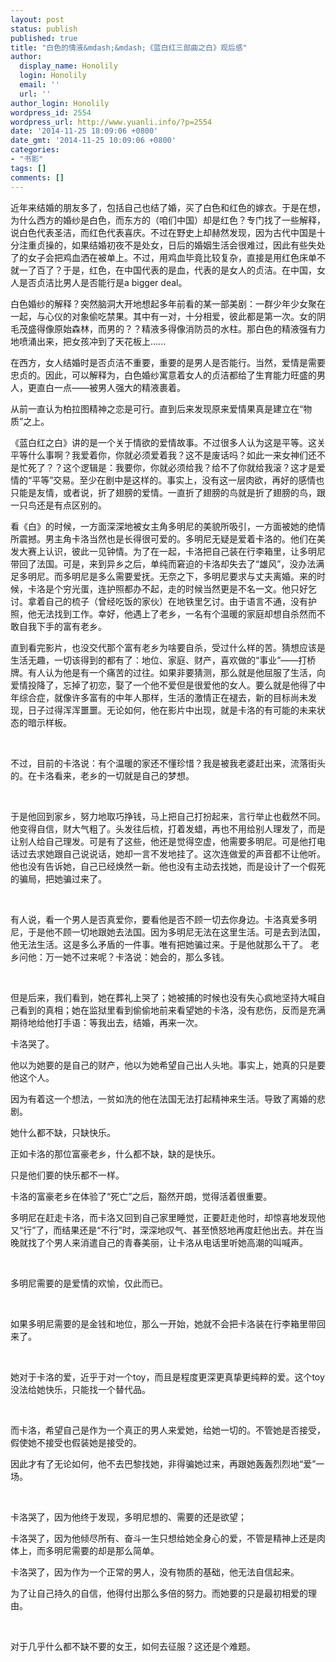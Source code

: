```yaml
---
layout: post
status: publish
published: true
title: "白色的情液&mdash;&mdash;《蓝白红三部曲之白》观后感"
author:
  display_name: Honolily
  login: Honolily
  email: ''
  url: ''
author_login: Honolily
wordpress_id: 2554
wordpress_url: http://www.yuanli.info/?p=2554
date: '2014-11-25 18:09:06 +0800'
date_gmt: '2014-11-25 10:09:06 +0800'
categories:
- "书影"
tags: []
comments: []
---
```

<p>近年来结婚的朋友多了，包括自己也结了婚，买了白色和红色的嫁衣。于是在想，为什么西方的婚纱是白色，而东方的（咱们中国）却是红色？专门找了一些解释，说白色代表圣洁，而红色代表喜庆。不过在野史上却赫然发现，因为古代中国是十分注重贞操的，如果结婚初夜不是处女，日后的婚姻生活会很难过，因此有些失处了的女子会把鸡血洒在被单上。不过，用鸡血毕竟比较复杂，直接是用红色床单不就一了百了？于是，红色，在中国代表的是血，代表的是女人的贞洁。在中国，女人是否贞洁比男人是否能行是a bigger deal。</p>
<p>白色婚纱的解释？突然脑洞大开地想起多年前看的某一部美剧：一群少年少女聚在一起，与心仪的对象偷吃禁果。其中有一对，十分相爱，彼此都是第一次。女的阴毛茂盛得像原始森林，而男的？？精液多得像消防员的水柱。那白色的精液强有力地喷涌出来，把女孩冲到了天花板上......</p>
<p>在西方，女人结婚时是否贞洁不重要，重要的是男人是否能行。当然，爱情是需要忠贞的。因此，可以解释为，白色婚纱寓意着女人的贞洁都给了生育能力旺盛的男人，更直白一点&mdash;&mdash;被男人强大的精液裹着。</p>
<p>从前一直认为柏拉图精神之恋是可行。直到后来发现原来爱情果真是建立在&ldquo;物质&rdquo;之上。</p>
<p>《蓝白红之白》讲的是一个关于情欲的爱情故事。不过很多人认为这是平等。这关平等什么事啊？我爱着你，你就必须爱着我？这不是废话吗？如此一来女神们还不是忙死了？？这个逻辑是：我要你，你就必须给我？给不了你就给我滚？这才是爱情的&ldquo;平等&rdquo;交易。至少在剧中是这样的。事实上，没有这一层肉欲，再好的感情也只能是友情，或者说，折了翅膀的爱情。一直折了翅膀的鸟就是折了翅膀的鸟，跟一只鸟还是有点区别的。</p>
<p>看《白》的时候，一方面深深地被女主角多明尼的美貌所吸引，一方面被她的绝情所震撼。男主角卡洛当然也是长得很可爱的。多明尼无疑是爱着卡洛的。他们在美发大赛上认识，彼此一见钟情。为了在一起，卡洛把自己装在行李箱里，让多明尼带回了法国。可是，来到异乡之后，单纯而窘迫的卡洛却失去了&ldquo;雄风&rdquo;，没办法满足多明尼。而多明尼是多么需要爱抚。无奈之下，多明尼要求与丈夫离婚。来的时候，卡洛是个穷光蛋，连护照都办不起，走的时候当然更是不名一文。他只好乞讨。拿着自己的梳子（曾经吃饭的家伙）在地铁里乞讨。由于语言不通，没有护照，他无法找到工作。幸好，他遇上了老乡，一名有个温暖的家庭却想自杀然而不敢自我下手的富有老乡。</p>
<p>直到看完影片，也没交代那个富有老乡为啥要自杀，受过什么样的苦。猜想应该是生活无趣，一切该得到的都有了：地位、家庭、财产，喜欢做的&ldquo;事业&rdquo;&mdash;&mdash;打桥牌。有人认为他是有一个痛苦的过往。如果非要猜测，那么就是他屈服了生活，向爱情投降了，忘掉了初恋，娶了一个他不爱但是很爱他的女人。要么就是他得了中年综合症，就像许多富有的中年人那样，生活的激情正在褪去，新的目标尚未发现，日子过得浑浑噩噩。无论如何，他在影片中出现，就是卡洛的有可能的未来状态的暗示样板。</p>
<p>&nbsp;</p>
<p>不过，目前的卡洛说：有个温暖的家还不懂珍惜？我是被我老婆赶出来，流落街头的。在卡洛看来，老乡的一切就是自己的梦想。</p>
<p>&nbsp;</p>
<p>于是他回到家乡，努力地取巧挣钱，马上把自己打扮起来，言行举止也截然不同。 他变得自信，财大气粗了。头发往后梳，打着发蜡，再也不用给别人理发了，而是让别人给自己理发。可是有了这些，他还是觉得空虚，他需要多明尼。可是他打电话过去求她跟自己说说话，她却一言不发地挂了。这次连做爱的声音都不让他听。他也没有告诉她，自己已经焕然一新。他也没有主动去找她，而是设计了一个假死的骗局，把她骗过来了。</p>
<p>&nbsp;</p>
<p>有人说，看一个男人是否真爱你，要看他是否不顾一切去你身边。卡洛真爱多明尼，于是他不顾一切地跟她去法国。因为多明尼无法在这里生活。可是去到法国，他无法生活。这是多么矛盾的一件事。唯有把她骗过来。于是他就那么干了。 老乡问他：万一她不过来呢？卡洛说：她会的，那么多钱。</p>
<p>&nbsp;</p>
<p>但是后来，我们看到，她在葬礼上哭了；她被捕的时候也没有失心疯地坚持大喊自己看到的真相；她在监狱里看到偷偷地前来看望她的卡洛，没有悲伤，反而是充满期待地给他打手语：等我出去，结婚，再来一次。</p>
<p>卡洛哭了。</p>
<p>他以为她要的是自己的财产，他以为她希望自己出人头地。事实上，她真的只是要他这个人。</p>
<p>因为有着这一个想法，一贫如洗的他在法国无法打起精神来生活。导致了离婚的悲剧。</p>
<p>她什么都不缺，只缺快乐。</p>
<p>正如卡洛的那位富豪老乡，什么都不缺，缺的是快乐。</p>
<p>只是他们要的快乐都不一样。</p>
<p>卡洛的富豪老乡在体验了&ldquo;死亡&rdquo;之后，豁然开朗，觉得活着很重要。</p>
<p>多明尼在赶走卡洛，而卡洛又回到自己家里睡觉，正要赶走他时，却惊喜地发现他又&ldquo;行&rdquo;了，而结果还是&ldquo;不行&rdquo;时，深深地叹气、甚至愤怒地再度赶他出去。并在当晚就找了个男人来消遣自己的青春美丽，让卡洛从电话里听她高潮的叫喊声。</p>
<p>&nbsp;</p>
<p>多明尼需要的是爱情的欢愉，仅此而已。</p>
<p>&nbsp;</p>
<p>如果多明尼需要的是金钱和地位，那么一开始，她就不会把卡洛装在行李箱里带回来了。</p>
<p>&nbsp;</p>
<p>她对于卡洛的爱，近乎于对一个toy，而且是程度更深更真挚更纯粹的爱。这个toy没法给她快乐，只能找一个替代品。</p>
<p>&nbsp;</p>
<p>而卡洛，希望自己是作为一个真正的男人来爱她，给她一切的。不管她是否接受，假使她不接受也假装她是接受的。</p>
<p>因此才有了无论如何，他不去巴黎找她，非得骗她过来，再跟她轰轰烈烈地&ldquo;爱&rdquo;一场。</p>
<p>&nbsp;</p>
<p>卡洛哭了，因为他终于发现，多明尼想的、需要的还是欲望；</p>
<p>卡洛哭了，因为他倾尽所有、奋斗一生只想给她全身心的爱，不管是精神上还是肉体上，而多明尼需要的却是那么简单。</p>
<p>卡洛哭了，因为作为一个正常的男人，没有物质的基础，他无法自信起来。</p>
<p>为了让自己持久的自信，他得付出那么多倍的努力。而她要的只是最初相爱的理由。</p>
<p>&nbsp;</p>
<p>对于几乎什么都不缺不要的女王，如何去征服？这还是个难题。</p>
<p>&nbsp;</p>
<p>&nbsp;</p>
